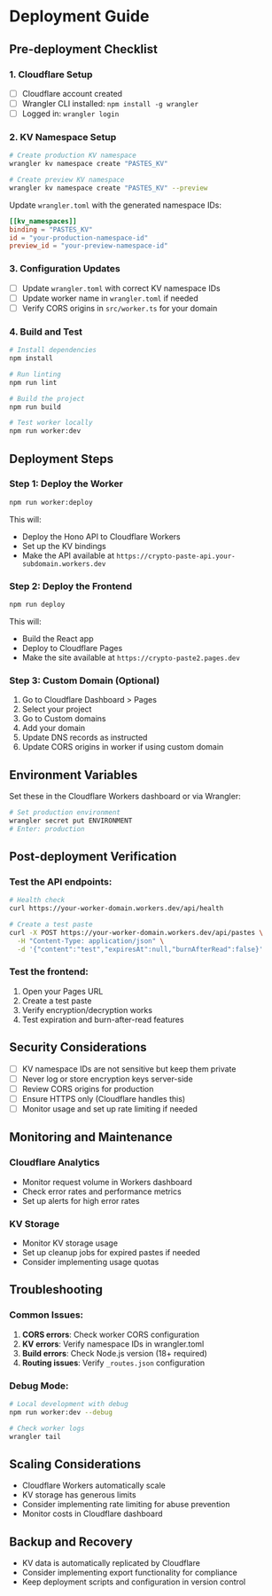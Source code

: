 # Deployment Guide

## Pre-deployment Checklist

### 1. Cloudflare Setup
- [ ] Cloudflare account created
- [ ] Wrangler CLI installed: `npm install -g wrangler`
- [ ] Logged in: `wrangler login`

### 2. KV Namespace Setup
```bash
# Create production KV namespace
wrangler kv namespace create "PASTES_KV"

# Create preview KV namespace  
wrangler kv namespace create "PASTES_KV" --preview
```

Update `wrangler.toml` with the generated namespace IDs:
```toml
[[kv_namespaces]]
binding = "PASTES_KV"
id = "your-production-namespace-id"
preview_id = "your-preview-namespace-id"
```

### 3. Configuration Updates
- [ ] Update `wrangler.toml` with correct KV namespace IDs
- [ ] Update worker name in `wrangler.toml` if needed
- [ ] Verify CORS origins in `src/worker.ts` for your domain

### 4. Build and Test
```bash
# Install dependencies
npm install

# Run linting
npm run lint

# Build the project
npm run build

# Test worker locally
npm run worker:dev
```

## Deployment Steps

### Step 1: Deploy the Worker
```bash
npm run worker:deploy
```

This will:
- Deploy the Hono API to Cloudflare Workers
- Set up the KV bindings
- Make the API available at `https://crypto-paste-api.your-subdomain.workers.dev`

### Step 2: Deploy the Frontend
```bash
npm run deploy
```

This will:
- Build the React app
- Deploy to Cloudflare Pages
- Make the site available at `https://crypto-paste2.pages.dev`

### Step 3: Custom Domain (Optional)
1. Go to Cloudflare Dashboard > Pages
2. Select your project
3. Go to Custom domains
4. Add your domain
5. Update DNS records as instructed
6. Update CORS origins in worker if using custom domain

## Environment Variables

Set these in the Cloudflare Workers dashboard or via Wrangler:

```bash
# Set production environment
wrangler secret put ENVIRONMENT
# Enter: production
```

## Post-deployment Verification

### Test the API endpoints:
```bash
# Health check
curl https://your-worker-domain.workers.dev/api/health

# Create a test paste
curl -X POST https://your-worker-domain.workers.dev/api/pastes \
  -H "Content-Type: application/json" \
  -d '{"content":"test","expiresAt":null,"burnAfterRead":false}'
```

### Test the frontend:
1. Open your Pages URL
2. Create a test paste
3. Verify encryption/decryption works
4. Test expiration and burn-after-read features

## Security Considerations

- [ ] KV namespace IDs are not sensitive but keep them private
- [ ] Never log or store encryption keys server-side
- [ ] Review CORS origins for production
- [ ] Ensure HTTPS only (Cloudflare handles this)
- [ ] Monitor usage and set up rate limiting if needed

## Monitoring and Maintenance

### Cloudflare Analytics
- Monitor request volume in Workers dashboard
- Check error rates and performance metrics
- Set up alerts for high error rates

### KV Storage
- Monitor KV storage usage
- Set up cleanup jobs for expired pastes if needed
- Consider implementing usage quotas

## Troubleshooting

### Common Issues:
1. **CORS errors**: Check worker CORS configuration
2. **KV errors**: Verify namespace IDs in wrangler.toml
3. **Build errors**: Check Node.js version (18+ required)
4. **Routing issues**: Verify `_routes.json` configuration

### Debug Mode:
```bash
# Local development with debug
npm run worker:dev --debug

# Check worker logs
wrangler tail
```

## Scaling Considerations

- Cloudflare Workers automatically scale
- KV storage has generous limits
- Consider implementing rate limiting for abuse prevention
- Monitor costs in Cloudflare dashboard

## Backup and Recovery

- KV data is automatically replicated by Cloudflare
- Consider implementing export functionality for compliance
- Keep deployment scripts and configuration in version control 